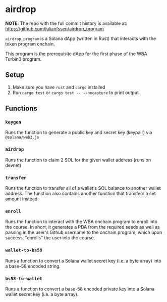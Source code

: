 # airdrop

**NOTE**: The repo with the full commit history is available at: https://github.com/julianfssen/airdrop_program

`airdrop_program` is a Solana dApp (written in Rust) that interacts with the token program onchain.

This program is the prerequisite dApp for the first phase of the WBA Turbin3 program.

## Setup

1) Make sure you have `rust` and `cargo` installed
2) Run `cargo test` or `cargo test -- --nocapture` to print output

## Functions

### `keygen`

Runs the function to generate a public key and secret key (keypair) via `@solana/web3.js`

### `airdrop`

Runs the function to claim 2 SOL for the given wallet address (runs on devnet)

### `transfer`

Runs the function to transfer all of a wallet's SOL balance to another wallet address. The function also contains another function that transfers a set amount instead.

### `enroll`

Runs the function to interact with the WBA onchain program to enroll into the course. In short, it generates a PDA from the required seeds as well as passing in the user's Github username to the onchain program, which upon success, "enrolls" the user into the course. 

### `wallet-to-bs58`

Runs a function to convert a Solana wallet secret key (i.e. a byte array) into a base-58 encoded string.

### `bs58-to-wallet`

Runs a function to convert a base-58 encoded private key into a Solana wallet secret key (i.e. a byte array).

